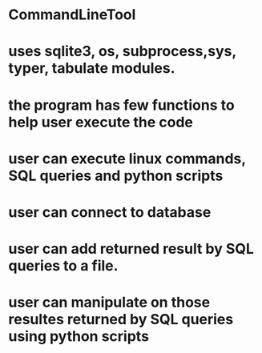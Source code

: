 # CommandLineTool

# uses sqlite3, os, subprocess,sys, typer, tabulate modules.
# the program has few functions to help user execute the code
# user can execute linux commands, SQL queries and python scripts
# user can connect to database
# user can add returned result by SQL queries to a file.
# user can manipulate on those resultes returned by SQL queries using python scripts
